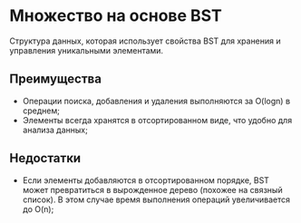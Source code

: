 # Множество на основе BST

Структура данных, которая использует свойства BST для хранения и управления уникальными элементами.

## Преимущества

- Операции поиска, добавления и удаления выполняются за O(logn) в среднем;
- Элементы всегда хранятся в отсортированном виде, что удобно для анализа данных;

## Недостатки

- Если элементы добавляются в отсортированном порядке, BST может превратиться в вырожденное дерево (похожее на связный список). В этом случае время выполнения операций увеличивается до O(n);
